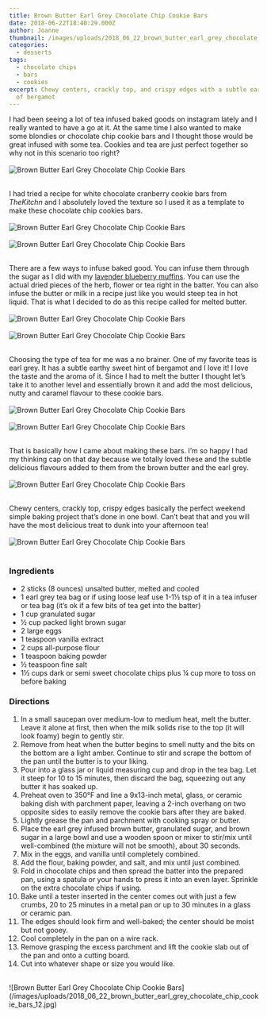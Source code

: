 ```yaml
---
title: Brown Butter Earl Grey Chocolate Chip Cookie Bars
date: 2018-06-22T18:40:29.000Z
author: Joanne
thumbnail: /images/uploads/2018_06_22_brown_butter_earl_grey_chocolate_chip_cookie_bars_1.jpg
categories:
  - desserts
tags:
  - chocolate chips
  - bars
  - cookies
excerpt: Chewy centers, crackly top, and crispy edges with a subtle earthy sweet hint
  of bergamot
---
```


I had been seeing a lot of tea infused baked goods on instagram lately and I really wanted to have a go at it. At the same time I also wanted to make some blondies or chocolate chip cookie bars and I thought those would be great infused with some tea. Cookies and tea are just perfect together so why not in this scenario too right?
</br>
</br>
![Brown Butter Earl Grey Chocolate Chip Cookie Bars](/images/uploads/2018_06_22_brown_butter_earl_grey_chocolate_chip_cookie_bars_2.jpg)
</br>
</br>

I had tried a recipe for white chocolate cranberry cookie bars from _TheKitchn_ and I absolutely loved the texture so I used it as a template to make these chocolate chip cookies bars.
</br>
</br>
![Brown Butter Earl Grey Chocolate Chip Cookie Bars](/images/uploads/2018_06_22_brown_butter_earl_grey_chocolate_chip_cookie_bars_3.jpg)
</br>
</br>
![Brown Butter Earl Grey Chocolate Chip Cookie Bars](/images/uploads/2018_06_22_brown_butter_earl_grey_chocolate_chip_cookie_bars_4.jpg)
</br>
</br>

There are a few ways to infuse baked good. You can infuse them through the sugar as I did with my [lavender blueberry muffins](https://www.oliveandmango.com/blueberry-lavender-muffins/). You can use the actual dried pieces of the herb, flower or tea right in the batter. You can also infuse the butter or milk in a recipe just like you would steep tea in hot liquid. That is what I decided to do as this recipe called for melted butter.
</br>
</br>
![Brown Butter Earl Grey Chocolate Chip Cookie Bars](/images/uploads/2018_06_22_brown_butter_earl_grey_chocolate_chip_cookie_bars_5.jpg)
</br>
</br>
![Brown Butter Earl Grey Chocolate Chip Cookie Bars](/images/uploads/2018_06_22_brown_butter_earl_grey_chocolate_chip_cookie_bars_6.jpg)
</br>
</br>

Choosing the type of tea for me was a no brainer. One of my favorite teas is earl grey. It has a subtle earthy sweet hint of bergamot and I love it! I love the taste and the aroma of it. Since I had to melt the butter I thought let’s take it to another level and essentially brown it and add the most delicious, nutty and caramel flavour to these cookie bars.
</br>
</br>
![Brown Butter Earl Grey Chocolate Chip Cookie Bars](/images/uploads/2018_06_22_brown_butter_earl_grey_chocolate_chip_cookie_bars_7.jpg)
</br>
</br>
![Brown Butter Earl Grey Chocolate Chip Cookie Bars](/images/uploads/2018_06_22_brown_butter_earl_grey_chocolate_chip_cookie_bars_8.jpg)
</br>
</br>

That is basically how I came about making these bars. I’m so happy I had my thinking cap on that day because we totally loved these and the subtle delicious flavours added to them from the brown butter and the earl grey.
</br>
</br>
![Brown Butter Earl Grey Chocolate Chip Cookie Bars](/images/uploads/2018_06_22_brown_butter_earl_grey_chocolate_chip_cookie_bars_9.jpg)
</br>
</br>

Chewy centers, crackly top, crispy edges basically the perfect weekend simple baking project that’s done in one bowl. Can’t beat that and you will have the most delicious treat to dunk into your afternoon tea!
</br>
</br>
![Brown Butter Earl Grey Chocolate Chip Cookie Bars](/images/uploads/2018_06_22_brown_butter_earl_grey_chocolate_chip_cookie_bars_10.jpg)
</br>
</br>

### Ingredients

* 2 sticks (8 ounces) unsalted butter, melted and cooled
* 1 earl grey tea bag or if using loose leaf use 1-1&frac12; tsp of it in a tea infuser or tea bag (it’s ok if a few bits of tea get into the batter)
* 1 cup granulated sugar
* &frac12; cup packed light brown sugar
* 2 large eggs
* 1 teaspoon vanilla extract
* 2 cups all-purpose flour
* 1 teaspoon baking powder
* &frac12; teaspoon fine salt
* 1&frac12; cups dark or semi sweet chocolate chips plus &frac14; cup more to toss on before baking

### Directions

1. In a small saucepan over medium-low to medium heat, melt the butter. Leave it alone at first, then when the milk solids rise to the top (it will look foamy) begin to gently stir. 
2. Remove from heat when the butter begins to smell nutty and the bits on the bottom are a light amber. Continue to stir and scrape the bottom of the pan until the butter is to your liking. 
3. Pour into a glass jar or liquid measuring cup and drop in the tea bag. Let it steep for 10 to 15 minutes, then discard the bag, squeezing out any butter it has soaked up.
4. Preheat oven to 350°F and line a 9x13-inch metal, glass, or ceramic baking dish with parchment paper, leaving a 2-inch overhang on two opposite sides to easily remove the cookie bars after they are baked.
5. Lightly grease the pan and parchment with cooking spray or butter.
6. Place the earl grey infused brown butter, granulated sugar, and brown sugar in a large bowl and use a wooden spoon or mixer to stir/mix until well-combined (the mixture will not be smooth), about 30 seconds.
7. Mix in the eggs, and vanilla until completely combined.
8. Add the flour, baking powder, and salt, and mix until just combined.
9. Fold in chocolate chips and then spread the batter into the prepared pan, using a spatula or your hands to press it into an even layer. Sprinkle on the extra chocolate chips if using.
10. Bake until a tester inserted in the center comes out with just a few crumbs, 20 to 25 minutes in a metal pan or up to 30 minutes in a glass or ceramic pan.
11. The edges should look firm and well-baked; the center should be moist but not gooey. 
12. Cool completely in the pan on a wire rack. 
13. Remove grasping the excess parchment and lift the cookie slab out of the pan and onto a cutting board. 
14. Cut into whatever shape or size you would like.

</br>
![Brown Butter Earl Grey Chocolate Chip Cookie Bars](/images/uploads/2018_06_22_brown_butter_earl_grey_chocolate_chip_cookie_bars_12.jpg)

